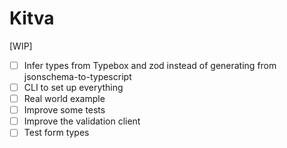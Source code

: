 # Kitva

[WIP]

- [ ] Infer types from Typebox and zod instead of generating from jsonschema-to-typescript
- [ ] CLI to set up everything
- [ ] Real world example
- [ ] Improve some tests
- [ ] Improve the validation client
- [ ] Test form types
